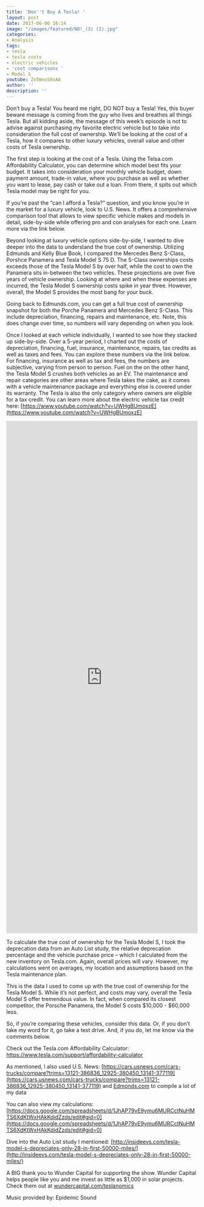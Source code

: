 ```yaml
---
title: 'Don''t Buy A Tesla! '
layout: post
date: 2017-06-06 16:14
image: "/images/featured/NO!_(3) (1).jpg"
categories:
- Analysis
tags:
- tesla
- tesla costs
- electric vehicles
- 'cost comparisons '
- Model S
youtube: Zv5WxoS8sAA
author: ''
description: ''
---
```



Don’t buy a Tesla! You heard me right, DO NOT buy a Tesla! Yes, this buyer beware message is coming from the guy who lives and breathes all things Tesla. But all kidding aside, the message of this week’s episode is not to advise against purchasing my favorite electric vehicle but to take into consideration the full cost of ownership. We’ll be looking at the cost of a Tesla, how it compares to other luxury vehicles, overall value and other costs of Tesla ownership.

The first step is looking at the cost of a Tesla. Using the Telsa.com Affordability Calculator, you can determine which model best fits your budget. It takes into consideration your monthly vehicle budget, down payment amount, trade-in value, where you purchase as well as whether you want to lease, pay cash or take out a loan. From there, it spits out which Tesla model may be right for you.

If you’re past the “can I afford a Tesla?” question, and you know you’re in the market for a luxury vehicle, look to U.S. News. It offers a comprehensive comparison tool that allows to view specific vehicle makes and models in detail, side-by-side while offering pro and con analyses for each one. Learn more via the link below.

Beyond looking at luxury vehicle options side-by-side, I wanted to dive deeper into the data to understand the true cost of ownership. Utilizing Edmunds and Kelly Blue Book, I compared the Mercedes Benz S-Class, Porshce Panamera and Tesla Model S 75 D. The S-Class ownerships costs exceeds those of the Tesla Model S by over half, while the cost to own the Panamera sits in-between the two vehicles. These projections are over five years of vehicle ownership. Looking at where and when these expenses are incurred, the Tesla Model S ownership costs spike in year three. However, overall, the Model S provides the most bang for your buck.

Going back to Edmunds.com, you can get a full true cost of ownership snapshot for both the Porche Panamera and Mercedes Benz S-Class. This include depreciation, financing, repairs and maintenance, etc. Note, this does change over time, so numbers will vary depending on when you look.

Once I looked at each vehicle individually, I wanted to see how they stacked up side-by-side. Over a 5-year period, I charted out the costs of depreciation, financing, fuel, insurance, maintenance, repairs, tax credits as well as taxes and fees. You can explore these numbers via the link below. For financing, insurance as well as tax and fees, the numbers are subjective, varying from person to person. Fuel on the on the other hand, the Tesla Model S crushes both vehicles as an EV. The maintenance and repair categories are other areas where Tesla takes the cake, as it comes with a vehicle maintenance package and everything else is covered under its warranty. The Tesla is also the only category where owners are eligible for a tax credit. You can learn more about the electric vehicle tax credit here: [https://www.youtube.com/watch?v=UWHgBUmoxzE](https://www.youtube.com/watch?v=UWHgBUmoxzE)

<iframe frameborder="0" marginheight="0" marginwidth="0" allowtransparency="true" class="tableauViz" style="display: block; width: 100%; height: 1350; margin: 0px; padding: 0px; border: none;" width="100%" height="1350" src="https://public.tableau.com/views/TeslaTrueCostofOwnership/viz?:embed=y&amp;:showVizHome=no&amp;:hoswidtt_url=https%3A%2F%2Fpublic.tableau.com%2F&amp;:tabs=no&amp;:toolbar=yes&amp;:animate_transition=yes&amp;:display_static_image=no&amp;:display_spinner=no&amp;:display_overlay=yes&amp;:display_count=yes"></iframe>

To calculate the true cost of ownership for the Tesla Model S, I took the deprecation data from an Auto List study, the relative deprecation percentage and the vehicle purchase price – which I calculated from the new inventory on Tesla.com. Again, overall prices will vary. However, my calculations went on averages, my location and assumptions based on the Tesla maintenance plan.

This is the data I used to come up with the true cost of ownership for the Tesla Model S. While it’s not perfect, and costs may vary, overall the Tesla Model S offer tremendous value. In fact, when compared its closest competitor, the Porsche Panamera, the Model S costs $10,000 - $60,000 less.

So, if you’re comparing these vehicles, consider this data. Or, if you don’t take my word for it, go take a test drive. And, if you do, let me know via the comments below.

Check out the Tesla.com Affordability Calculator: https://www.tesla.com/support/affordability-calculator

As mentioned, I also used U.S. News: [https://cars.usnews.com/cars-trucks/compare?trims=13121-386836_12925-380450_13141-377119](https://cars.usnews.com/cars-trucks/compare?trims=13121-386836_12925-380450_13141-377119) and [Edmonds.com](Edmonds.com) to compile a lot of my data

You can also view my calculations: [https://docs.google.com/spreadsheets/d/1JhAP79vE9ymu6MURCctNuHMTS6XdKtWxHAkKdidZzds/edit#gid=0](https://docs.google.com/spreadsheets/d/1JhAP79vE9ymu6MURCctNuHMTS6XdKtWxHAkKdidZzds/edit#gid=0)

Dive into the Auto List study I mentioned: [http://insideevs.com/tesla-model-s-depreciates-only-28-in-first-50000-miles/](http://insideevs.com/tesla-model-s-depreciates-only-28-in-first-50000-miles/)

A BIG thank you to Wunder Capital for supporting the show. Wunder Capital helps people like you and me invest as little as $1,000 in solar projects. Check them out at [wundercapital.com/teslanomics](wundercapital.com/teslanomics)

Music provided by: Epidemic Sound